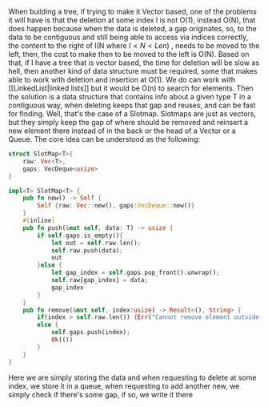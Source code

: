 When building a tree, if trying to make it Vector based, one of the problems it will have is that the deletion at some index I is not O(1), instead O(N), that does happen because when the data is deleted, a gap originates, so, to the data to be contiguous and still being able to access via indices correctly, the content to the right of I(N where $I < N < Len$) ,  needs to be moved to the left, then, the cost to make then to be moved to the left is O(N).
Based on that, if I have a tree that is vector based, the time for deletion will be slow as hell, then another kind of data structure must be required, some that makes able to work with deletion and insertion at O(1). We do can work with [[LinkedList|linked lists]] but it would be O(n) to search for elements. Then the solution is a data structure that contains info about a given type T in a contiguous way, when deleting keeps that gap and reuses, and can be fast for finding. Well, that's the case of a Slotmap.
Slotmaps are just as vectors, but they simply keep the gap of where should be removed and reinsert a new element there instead of in the back or the head of a Vector or a Queue. The core idea can be understood as the following:
```rust
struct SlotMap<T>{
	raw: Vec<T>,
	gaps: VecDeque<usize>
}

impl<T> SlotMap<T> {
	pub fn new() -> Self {
		Self {raw: Vec::new(), gaps:VecDeque::new()}
	}
	#[inline]
	pub fn push(&mut self, data: T) -> usize {
		if self.gaps.is_empty(){
			let out = self.raw.len();
			self.raw.push(data);
			out
		}else {
			let gap_index = self.gaps.pop_front().unwrap();
			self.raw[gap_index] = data;
			gap_index
		}
	}
	pub fn remove(&mut self, index:usize) -> Result<(), String> {
		if(index > self.raw.len()) {Err("Cannot remove element outside bounds".to_string())}
		else {
			self.gaps.push(index);
			Ok(())
		}
	}
}
```

Here we are simply storing the data and when requesting to delete at some index, we store it in a queue, when requesting to add another new, we simply check if there's some gap, if so, we write it there